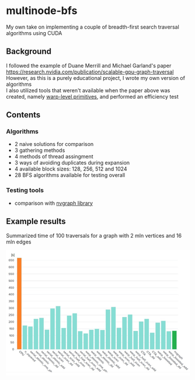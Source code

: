 # multinode-bfs

My own take on implementing a couple of breadth-first search traversal algorithms using CUDA



## Background

I followed the example of Duane Merrill and Michael Garland's paper  
https://research.nvidia.com/publication/scalable-gpu-graph-traversal  
However, as this is a purely educational project, I wrote my own version of algorithms  
I also utilized tools that weren't available when the paper above was created, namely [warp-level primitives](https://devblogs.nvidia.com/using-cuda-warp-level-primitives/), and performed an efficiency test

## Contents

### Algorithms
* 2 naive solutions for comparison
* 3 gathering methods
* 4 methods of thread assingment
* 3 ways of avoiding duplicates during expansion
* 4 available block sizes: 128, 256, 512 and 1024
* 28 BFS algorithms available for testing overall

### Testing tools
* comparison with [nvgraph library](https://developer.nvidia.com/nvgraph)

## Example results
Summarized time of 100 traversals for a graph with 2 mln vertices and 16 mln edges

![output_chart](chart_example.jpg)
